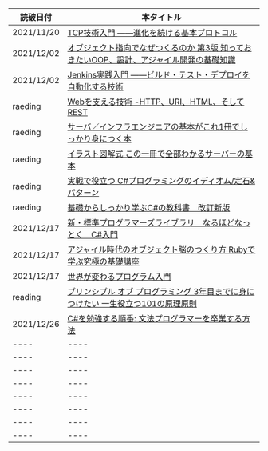 |  読破日付  |  本タイトル  |
| ---- | ---- |
 2021/11/20  |  [TCP技術入門 ――進化を続ける基本プロトコル](https://www.amazon.co.jp/TCP%E6%8A%80%E8%A1%93%E5%85%A5%E9%96%80%E2%80%95%E2%80%95%E9%80%B2%E5%8C%96%E3%82%92%E7%B6%9A%E3%81%91%E3%82%8B%E5%9F%BA%E6%9C%AC%E3%83%97%E3%83%AD%E3%83%88%E3%82%B3%E3%83%AB-WEB-DB-PRESS-plus-ebook/dp/B07TKGKH8V/)  |
|  2021/12/02  |  [オブジェクト指向でなぜつくるのか 第3版 知っておきたいOOP、設計、アジャイル開発の基礎知識](https://www.amazon.co.jp/gp/product/B092HDFJKK/ref=ppx_yo_dt_b_d_asin_title_o07?ie=UTF8&psc=1)  |
| 2021/12/02 | [Jenkins実践入門 ――ビルド・テスト・デプロイを自動化する技術](https://www.amazon.co.jp/gp/product/B07JGWKRZQ/ref=ppx_yo_dt_b_d_asin_title_o03?ie=UTF8&psc=1) |
| raeding | [Webを支える技術 -HTTP、URI、HTML、そしてREST](https://www.amazon.co.jp/s?k=Web%E3%82%92%E6%94%AF%E3%81%88%E3%82%8B%E6%8A%80%E8%A1%93+-HTTP%E3%80%81URI%E3%80%81HTML%E3%80%81%E3%81%9D%E3%81%97%E3%81%A6REST&i=digital-text&__mk_ja_JP=%E3%82%AB%E3%82%BF%E3%82%AB%E3%83%8A&ref=nb_sb_noss) |
| raeding | [サーバ／インフラエンジニアの基本がこれ1冊でしっかり身につく本](https://www.amazon.co.jp/gp/product/B091K8GCTC/ref=ppx_yo_dt_b_d_asin_title_o00?ie=UTF8&psc=1) |
| raeding | [イラスト図解式 この一冊で全部わかるサーバーの基本](https://www.amazon.co.jp/gp/product/B01DBQQ80A/ref=ppx_yo_dt_b_d_asin_title_o09?ie=UTF8&psc=1) |
| raeding | [実戦で役立つ C#プログラミングのイディオム/定石&パターン](https://www.amazon.co.jp/gp/product/B06WP7HJ27/ref=ppx_yo_dt_b_d_asin_title_o00?ie=UTF8&psc=1) |
| raeding | [基礎からしっかり学ぶC#の教科書　改訂新版](https://www.amazon.co.jp/gp/product/B084Q5GHCS/ref=ppx_yo_dt_b_d_asin_title_o01?ie=UTF8&psc=1) |
| 2021/12/17 | [新・標準プログラマーズライブラリ　なるほどなっとく　C#入門](https://www.amazon.co.jp/gp/product/B07PQDZ56Y/ref=ppx_yo_dt_b_d_asin_title_o04?ie=UTF8&psc=1) |
| 2021/12/17 | [アジャイル時代のオブジェクト脳のつくり方 Rubyで学ぶ究極の基礎講座](https://www.amazon.co.jp/gp/aw/d/B0734GH91L/ref=ya_aw_dod_pi?ie=UTF8&psc=1) |
| 2021/12/17 | [世界が変わるプログラム入門 ](https://www.amazon.co.jp/世界が変わるプログラム入門-ちくまプリマー新書-山本貴光-ebook/dp/B011HON70W/ref=mp_s_a_1_3?crid=1XB21AYS67HLM&keywords=世界が変わるプログラム入門&qid=1640001579&sprefix=世界が変わる%2Caps%2C265&sr=8-3) |
| reading | [プリンシプル オブ プログラミング 3年目までに身につけたい 一生役立つ101の原理原則](https://www.amazon.co.jp/dp/B071V7MY82?ref_=k4w_ss_dp_lp) |
| 2021/12/26 | [C#を勉強する順番: 文法プログラマーを卒業する方法](https://www.amazon.co.jp/dp/B07NTSF7CV?ref_=k4w_ss_dp_lp) |
| ---- | ---- |
| ---- | ---- |
| ---- | ---- |
| ---- | ---- |
| ---- | ---- |
| ---- | ---- |
| ---- | ---- |
| ---- | ---- |

